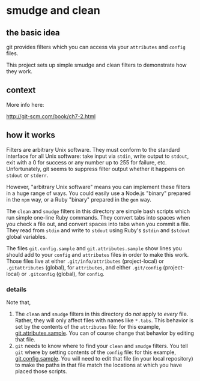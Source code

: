 # smudge and clean

## the basic idea

git provides filters which you can access via
your `attributes` and `config` files.

This project sets up simple smudge and clean
filters to demonstrate how they work.

## context

More info here:

http://git-scm.com/book/ch7-2.html

## how it works

Filters are arbitrary Unix software. They must
conform to the standard interface for all Unix
software: take input via `stdin`, write output to
`stdout`, exit with a 0 for success or any number
up to 255 for failure, etc. Unfortunately, git
seems to suppress filter output whether it happens
on `stdout` or `stderr`.

However, "arbitrary Unix software" means you can
implement these filters in a huge range of ways.
You could easily use a Node.js "binary"
prepared in the `npm` way, or a Ruby "binary"
prepared in the `gem` way.

The `clean` and `smudge` filters in this directory
are simple bash scripts which run simple one-line
Ruby commands. They convert tabs into spaces when
you check a file out, and convert spaces into tabs
when you commit a file. They read from `stdin`
and write to `stdout` using Ruby's `$stdin` and
`$stdout` global variables.

The files `git.config.sample` and
`git.attributes.sample` show lines you should
add to your `config` and `attributes` files in
order to make this work. Those files live at
either `.git/info/attributes` (project-local)
or `.gitattributes` (global), for `attributes`,
and either `.git/config` (project-local) or
`.gitconfig` (global), for `config`.

### details

Note that, 

1. The `clean` and `smudge` filters in this
   directory do *not* apply to *every* file.
   Rather, they will only affect files with names
   like `*.tabs`. This behavior is set by the
   contents of the `attributes` file: for this
   example, [git.attributes.sample][]. You can of
   course change that behavior by editing that file.
1. `git` needs to know where to find your `clean`
   and `smudge` filters. You tell `git` where by
   setting contents of the `config` file: for this
   example, [git.config.sample][]. You will need
   to edit that file (in your local repository) to
   make the paths in that file match the locations
   at which you have placed those scripts.

[git.attributes.sample]: https://github.com/gilesbowkett/git-smudge-and-clean/raw/master/git.attributes.sample
[git.config.sample]: https://github.com/gilesbowkett/git-smudge-and-clean/raw/master/git.config.sample
